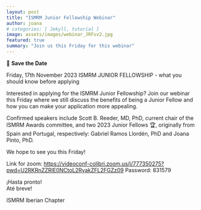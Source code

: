 ```yaml
---
layout: post
title: "ISMRM Junior Fellowship Webinar"
author: joana
# categories: [ Jekyll, tutorial ]
image: assets/images/webinar_JRFsv2.jpg
featured: true
summary: "Join us this Friday for this webinar"
---
```


📅 **Save the Date**

Friday, 17th November 2023
ISMRM JUNIOR FELLOWSHIP - what you should know before applying

Interested in applying for the ISMRM Junior Fellowship?
Join our webinar this Friday where we still discuss the benefits of being a Junior Fellow and how you can make your application more appealing.

Confirmed speakers include Scott B. Reeder, MD, PhD, current chair of the ISMRM Awards committee, and two 2023 Junior Fellows 🏆, originally from Spain and Portugal, respectively: Gabriel Ramos Llordén, PhD and Joana Pinto, PhD.

We hope to see you this Friday! 

Link for zoom: https://videoconf-colibri.zoom.us/j/777350275?pwd=U2RKRnZZRlE0NCtoL2RyakZFL2FGZz09
Password: 831579

¡Hasta pronto!<br/>
Até breve! 

ISMRM Iberian Chapter

